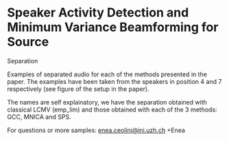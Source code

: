 # Speaker Activity Detection and Minimum Variance Beamforming for Source
Separation

Examples of separated audio for each of the methods presented in the paper.
The examples have been taken from the speakers in position 4 and 7 respectively (see figure of the setup in the paper).

The names are self explainatory, we have the separation obtained with classical LCMV (emp_lim) and those obtained with each of the 3 methods: GCC, MNICA and SPS.

For questions or more samples: enea.ceolini@ini.uzh.ch 
+Enea
